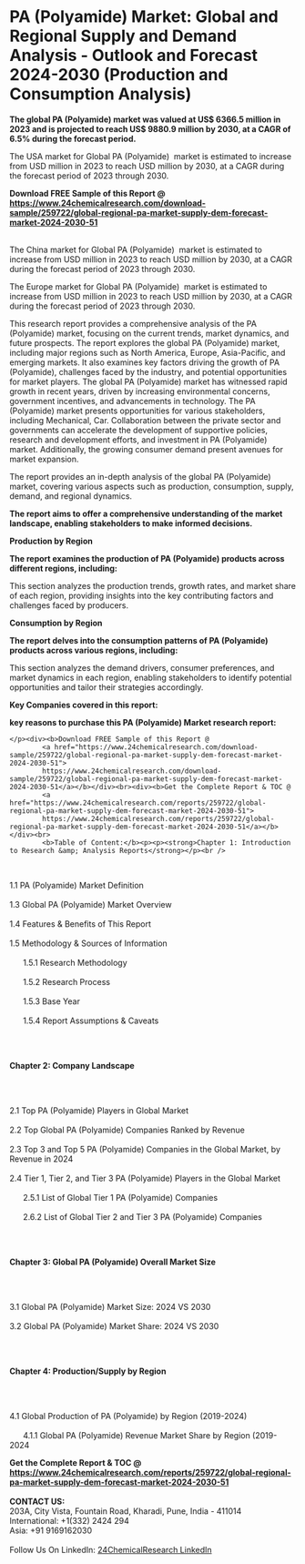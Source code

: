 <h1>PA (Polyamide) Market: Global and Regional Supply and Demand Analysis - Outlook and Forecast 2024-2030 (Production and Consumption Analysis)</h1><p><strong>The global PA (Polyamide) market was valued at US$ 6366.5 million in 2023 and is projected to reach US$ 9880.9 million by 2030, at a CAGR of 6.5% during the forecast period.</strong></p><p>
</p><p>The USA market for Global PA (Polyamide)  market is estimated to increase from USD million in 2023 to reach USD million by 2030, at a CAGR during the forecast period of 2023 through 2030.</p><div><b>Download FREE Sample of this Report @ 
            <a href="https://www.24chemicalresearch.com/download-sample/259722/global-regional-pa-market-supply-dem-forecast-market-2024-2030-51">
            https://www.24chemicalresearch.com/download-sample/259722/global-regional-pa-market-supply-dem-forecast-market-2024-2030-51</a></b></div><br><p>
</p><p>The China market for Global PA (Polyamide)  market is estimated to increase from USD million in 2023 to reach USD million by 2030, at a CAGR during the forecast period of 2023 through 2030.</p><p>
</p><p>The Europe market for Global PA (Polyamide)  market is estimated to increase from USD million in 2023 to reach USD million by 2030, at a CAGR during the forecast period of 2023 through 2030.</p><p>
</p><p>This research report provides a comprehensive analysis of the PA (Polyamide) market, focusing on the current trends, market dynamics, and future prospects. The report explores the global PA (Polyamide) market, including major regions such as North America, Europe, Asia-Pacific, and emerging markets. It also examines key factors driving the growth of PA (Polyamide), challenges faced by the industry, and potential opportunities for market players. The global PA (Polyamide) market has witnessed rapid growth in recent years, driven by increasing environmental concerns, government incentives, and advancements in technology. The PA (Polyamide) market presents opportunities for various stakeholders, including Mechanical, Car. Collaboration between the private sector and governments can accelerate the development of supportive policies, research and development efforts, and investment in PA (Polyamide) market. Additionally, the growing consumer demand present avenues for market expansion.</p><p>
</p><p>The report provides an in-depth analysis of the global PA (Polyamide) market, covering various aspects such as production, consumption, supply, demand, and regional dynamics.</p><p>
</p><p><strong>The report aims to offer a comprehensive understanding of the market landscape, enabling stakeholders to make informed decisions.</strong></p><p>
</p><p><strong>Production by Region</strong></p><p>
</p><p><strong>The report examines the production of PA (Polyamide) products across different regions, including:</strong></p><p>
</p><p>
</p><p>This section analyzes the production trends, growth rates, and market share of each region, providing insights into the key contributing factors and challenges faced by producers.</p><p>
</p><p><strong>Consumption by Region</strong></p><p>
</p><p><strong>The report delves into the consumption patterns of PA (Polyamide) products across various regions, including:</strong></p><p>
</p><p>
</p><p>This section analyzes the demand drivers, consumer preferences, and market dynamics in each region, enabling stakeholders to identify potential opportunities and tailor their strategies accordingly.</p><p>
<strong>Key Companies covered in this report:</strong></p><p>
</p><p>
</p><p><strong>key reasons to purchase this PA (Polyamide) Market research report:</strong></p><p>

	</p><div><b>Download FREE Sample of this Report @ 
            <a href="https://www.24chemicalresearch.com/download-sample/259722/global-regional-pa-market-supply-dem-forecast-market-2024-2030-51">
            https://www.24chemicalresearch.com/download-sample/259722/global-regional-pa-market-supply-dem-forecast-market-2024-2030-51</a></b></div><br><div><b>Get the Complete Report & TOC @ 
            <a href="https://www.24chemicalresearch.com/reports/259722/global-regional-pa-market-supply-dem-forecast-market-2024-2030-51">
            https://www.24chemicalresearch.com/reports/259722/global-regional-pa-market-supply-dem-forecast-market-2024-2030-51</a></b></div><br>
            <b>Table of Content:</b><p><p><strong>Chapter 1: Introduction to Research &amp; Analysis Reports</strong></p><br />
<br />
<p>1.1 PA (Polyamide) Market Definition<br /><br />
1.3 Global PA (Polyamide) Market Overview<br /><br />
1.4 Features &amp; Benefits of This Report<br /><br />
1.5 Methodology &amp; Sources of Information<br /><br />
&nbsp;&nbsp;&nbsp;&nbsp;&nbsp; 1.5.1 Research Methodology<br /><br />
&nbsp;&nbsp;&nbsp;&nbsp;&nbsp; 1.5.2 Research Process<br /><br />
&nbsp;&nbsp;&nbsp;&nbsp;&nbsp; 1.5.3 Base Year<br /><br />
&nbsp;&nbsp;&nbsp;&nbsp;&nbsp; 1.5.4 Report Assumptions &amp; Caveats</p><br />
<br />
<p><strong>Chapter 2: Company Landscape</strong></p><br />
<br />
<p>2.1 Top PA (Polyamide) Players in Global Market<br /><br />
2.2 Top Global PA (Polyamide) Companies Ranked by Revenue<br /><br />
2.3 Top 3 and Top 5 PA (Polyamide) Companies in the Global Market, by Revenue in 2024<br /><br />
2.4 Tier 1, Tier 2, and Tier 3 PA (Polyamide) Players in the Global Market<br /><br />
&nbsp;&nbsp;&nbsp;&nbsp;&nbsp; 2.5.1 List of Global Tier 1 PA (Polyamide) Companies<br /><br />
&nbsp;&nbsp;&nbsp;&nbsp;&nbsp; 2.6.2 List of Global Tier 2 and Tier 3 PA (Polyamide) Companies</p><br />
<br />
<p><strong>Chapter 3: Global PA (Polyamide) Overall Market Size</strong></p><br />
<br />
<p>3.1 Global PA (Polyamide) Market Size: 2024 VS 2030<br /><br />
3.2 Global PA (Polyamide) Market Share: 2024 VS 2030</p><br />
<br />
<p><strong>Chapter 4: Production/Supply by Region</strong></p><br />
<br />
<p>4.1 Global Production of PA (Polyamide) by Region (2019-2024)<br /><br />
&nbsp;&nbsp;&nbsp;&nbsp;&nbsp; 4.1.1 Global PA (Polyamide) Revenue Market Share by Region (2019-2024</p><div><b>Get the Complete Report & TOC @ 
            <a href="https://www.24chemicalresearch.com/reports/259722/global-regional-pa-market-supply-dem-forecast-market-2024-2030-51">
            https://www.24chemicalresearch.com/reports/259722/global-regional-pa-market-supply-dem-forecast-market-2024-2030-51</a></b></div><br><b>CONTACT US:</b><br>
            203A, City Vista, Fountain Road, Kharadi, Pune, India - 411014<br>
            International: +1(332) 2424 294<br>
            Asia: +91 9169162030 <br><br>
            Follow Us On LinkedIn: <a href="https://www.linkedin.com/company/24chemicalresearch/">24ChemicalResearch LinkedIn</a>